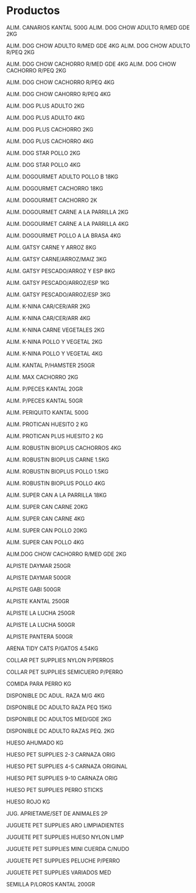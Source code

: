 # Productos
ALIM. CANARIOS KANTAL 500G                        ALIM. DOG CHOW ADULTO R/MED GDE 2KG

ALIM. DOG CHOW ADULTO R/MED GDE 4KG               ALIM. DOG CHOW ADULTO R/PEQ 2KG

ALIM. DOG CHOW CACHORRO R/MED GDE 4KG             ALIM. DOG CHOW CACHORRO R/PEQ 2KG

ALIM. DOG CHOW CACHORRO R/PEQ 4KG

ALIM. DOG CHOW CAHORRO R/PEQ 4KG

ALIM. DOG PLUS ADULTO 2KG

ALIM. DOG PLUS ADULTO 4KG

ALIM. DOG PLUS CACHORRO 2KG

ALIM. DOG PLUS CACHORRO 4KG

ALIM. DOG STAR POLLO 2KG

ALIM. DOG STAR POLLO 4KG

ALIM. DOGOURMET ADULTO POLLO B 18KG

ALIM. DOGOURMET CACHORRO 18KG

ALIM. DOGOURMET CACHORRO 2K

ALIM. DOGOURMET CARNE A LA PARRILLA 2KG

ALIM. DOGOURMET CARNE A LA PARRILLA 4KG

ALIM. DOGOURMET POLLO A LA BRASA 4KG

ALIM. GATSY CARNE Y ARROZ 8KG

ALIM. GATSY CARNE/ARROZ/MAIZ 3KG

ALIM. GATSY PESCADO/ARROZ Y ESP 8KG

ALIM. GATSY PESCADO/ARROZ/ESP 1KG

ALIM. GATSY PESCADO/ARROZ/ESP 3KG

ALIM. K-NINA CAR/CER/ARR 2KG

ALIM. K-NINA CAR/CER/ARR 4KG

ALIM. K-NINA CARNE VEGETALES 2KG

ALIM. K-NINA POLLO Y VEGETAL 2KG

ALIM. K-NINA POLLO Y VEGETAL 4KG

ALIM. KANTAL P/HAMSTER 250GR

ALIM. MAX CACHORRO 2KG

ALIM. P/PECES KANTAL 20GR


ALIM. P/PECES KANTAL 50GR

ALIM. PERIQUITO KANTAL 500G

ALIM. PROTICAN HUESITO 2 KG

ALIM. PROTICAN PLUS HUESITO 2 KG

ALIM. ROBUSTIN BIOPLUS CACHORROS 4KG

ALIM. ROBUSTIN BIOPLUS CARNE 1.5KG

ALIM. ROBUSTIN BIOPLUS POLLO 1.5KG


ALIM. ROBUSTIN BIOPLUS POLLO 4KG

ALIM. SUPER CAN  A LA PARRILLA 18KG

ALIM. SUPER CAN CARNE 20KG

ALIM. SUPER CAN CARNE 4KG

ALIM. SUPER CAN POLLO 20KG

ALIM. SUPER CAN POLLO 4KG

ALIM.DOG CHOW CACHORRO R/MED GDE 2KG

ALPISTE DAYMAR 250GR

ALPISTE DAYMAR 500GR

ALPISTE GABI 500GR

ALPISTE KANTAL 250GR

ALPISTE LA LUCHA 250GR

ALPISTE LA LUCHA 500GR

ALPISTE PANTERA 500GR

ARENA TIDY CATS P/GATOS 4.54KG

COLLAR PET SUPPLIES NYLON P/PERROS

COLLAR PET SUPPLIES SEMICUERO P/PERRO

COMIDA PARA PERRO KG

DISPONIBLE DC  ADUL. RAZA M/G 4KG

DISPONIBLE DC  ADULTO RAZA PEQ 15KG

DISPONIBLE DC  ADULTOS MED/GDE 2KG

DISPONIBLE DC ADULTO RAZAS PEQ. 2KG

HUESO AHUMADO KG

HUESO PET SUPPLIES 2-3 CARNAZA ORIG

HUESO PET SUPPLIES 4-5 CARNAZA ORIGINAL

HUESO PET SUPPLIES 9-10 CARNAZA ORIG

HUESO PET SUPPLIES PERRO STICKS

HUESO ROJO KG

JUG. APRIETAME/SET DE ANIMALES 2P

JUGUETE PET SUPPLIES ARO LIMPIADIENTES

JUGUETE PET SUPPLIES HUESO NYLON LIMP

JUGUETE PET SUPPLIES MINI CUERDA C/NUDO

JUGUETE PET SUPPLIES PELUCHE P/PERRO

JUGUETE PET SUPPLIES VARIADOS MED

SEMILLA P/LOROS KANTAL 200GR
